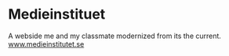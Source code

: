 # Medieinstituet

A webside me and my classmate modernized from its the current. www.medieinstitutet.se